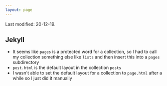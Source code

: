 ```yaml
---
layout: page
---
```


Last modified: 20-12-19.

## Jekyll

- It seems like `pages` is a protected word for a collection, so I had to call my collection something else like `lists` and then insert this into a `pages` subdirectory
- `post.html` is the default layout in the collection `posts`
- I wasn't able to set the default layout for a collection to `page.html` after a while so I just did it manually
